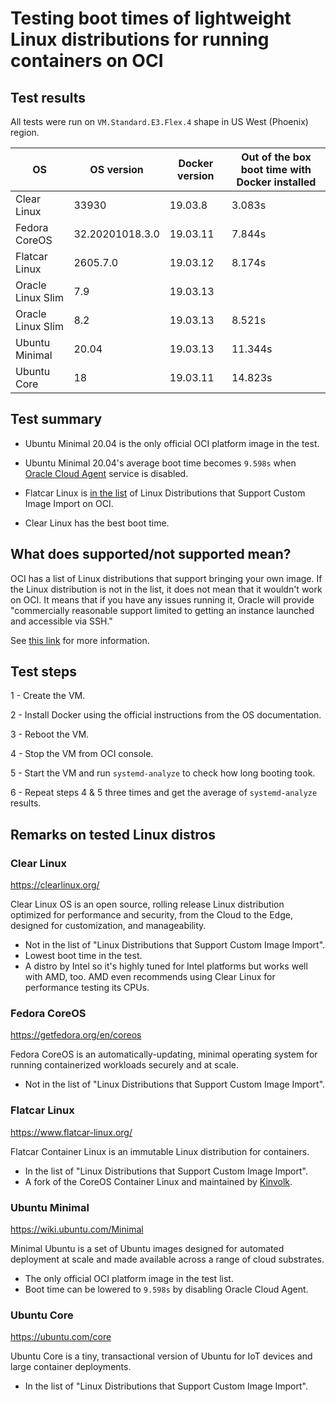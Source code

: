 # Testing boot times of lightweight Linux distributions for running containers on OCI


## Test results
All tests were run on `VM.Standard.E3.Flex.4` shape in US West (Phoenix) region.

| OS             | OS version      | Docker version | Out of the box boot time with Docker   installed |
|----------------|-----------------|----------------|--------------------------------------------------|
| Clear Linux    | 33930           | 19.03.8        | 3.083s                                           |
| Fedora CoreOS  | 32.20201018.3.0 | 19.03.11       | 7.844s                                           |
| Flatcar Linux  | 2605.7.0        | 19.03.12       | 8.174s                                           |
| Oracle Linux Slim  | 7.9        | 19.03.13       |                                            |
| Oracle Linux Slim  | 8.2        | 19.03.13       |  8.521s                                      |
| Ubuntu Minimal | 20.04           | 19.03.13       | 11.344s                                          |
| Ubuntu Core    | 18              | 19.03.11       | 14.823s                                                 |

## Test summary

- Ubuntu Minimal 20.04 is the only official OCI platform image in the test.
- Ubuntu Minimal 20.04's average boot time becomes `9.598s` when [Oracle Cloud Agent](https://docs.cloud.oracle.com/en-us/iaas/Content/Compute/Tasks/enablingmonitoring.htm) service is disabled.

- Flatcar Linux is [in the list](https://docs.cloud.oracle.com/en-us/iaas/Content/Compute/Tasks/importingcustomimagelinux.htm#ossupport) of Linux Distributions that Support Custom Image Import on OCI.

- Clear Linux has the best boot time.


## What does supported/not supported mean?
OCI has a list of Linux distributions that support bringing your own image. If the Linux distribution is not in the list, it does not mean that it wouldn't work on OCI. It means that if you have any issues running it, Oracle will provide "commercially reasonable support limited to getting an instance launched and accessible via SSH."

See [this link](https://docs.cloud.oracle.com/en-us/iaas/Content/Compute/Tasks/importingcustomimagelinux.htm#Importing_Custom_Linux_Images) for more information.

## Test steps

1 - Create the VM.

2 - Install Docker using the official instructions from the OS documentation.

3 - Reboot the VM.

4 - Stop the VM from OCI console.

5 - Start the VM and run `systemd-analyze` to check how long booting took.

6 - Repeat steps 4 & 5 three times and get the average of `systemd-analyze` results.

## Remarks on tested Linux distros


### Clear Linux
https://clearlinux.org/

Clear Linux OS is an open source, rolling release Linux distribution optimized for performance and security, from the Cloud to the Edge, designed for customization, and manageability.

- Not in the list of "Linux Distributions that Support Custom Image Import".
- Lowest boot time in the test.
- A distro by Intel so it's highly tuned for Intel platforms but works well with AMD, too. AMD even recommends using Clear Linux for performance testing its CPUs.

### Fedora CoreOS
https://getfedora.org/en/coreos

Fedora CoreOS is an automatically-updating, minimal operating system for running containerized workloads securely and at scale.

- Not in the list of "Linux Distributions that Support Custom Image Import".

### Flatcar Linux
https://www.flatcar-linux.org/

Flatcar Container Linux is an immutable Linux distribution for containers.

- In the list of "Linux Distributions that Support Custom Image Import".
- A fork of the CoreOS Container Linux and maintained by [Kinvolk](https://kinvolk.io/).

### Ubuntu Minimal
https://wiki.ubuntu.com/Minimal

Minimal Ubuntu is a set of Ubuntu images designed for automated deployment at scale and made available across a range of cloud substrates.

- The only official OCI platform image in the test list.
- Boot time can be lowered to `9.598s` by disabling Oracle Cloud Agent.

### Ubuntu Core
https://ubuntu.com/core

Ubuntu Core is a tiny, transactional version of Ubuntu for IoT devices and large container deployments.

- In the list of "Linux Distributions that Support Custom Image Import".
